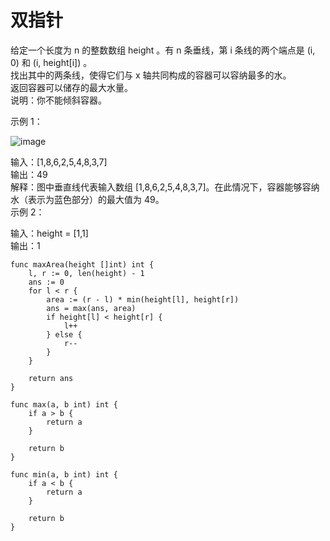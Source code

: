 # 双指针


给定一个长度为 n 的整数数组 height 。有 n 条垂线，第 i 条线的两个端点是 (i, 0) 和 (i, height[i]) 。  
找出其中的两条线，使得它们与 x 轴共同构成的容器可以容纳最多的水。  
返回容器可以储存的最大水量。  
说明：你不能倾斜容器。  

 

示例 1：  

![image](https://github.com/user-attachments/assets/f13d8d6d-5d38-40ad-a962-43fd84c56f58)


输入：[1,8,6,2,5,4,8,3,7]  
输出：49   
解释：图中垂直线代表输入数组 [1,8,6,2,5,4,8,3,7]。在此情况下，容器能够容纳水（表示为蓝色部分）的最大值为 49。  
示例 2：  

输入：height = [1,1]  
输出：1  
 

```
func maxArea(height []int) int {
    l, r := 0, len(height) - 1
    ans := 0
    for l < r {
        area := (r - l) * min(height[l], height[r])
        ans = max(ans, area)
        if height[l] < height[r] {
            l++
        } else {
            r--
        }
    }

    return ans
}

func max(a, b int) int {
    if a > b {
        return a
    }

    return b
}

func min(a, b int) int {
    if a < b {
        return a
    }

    return b
}
```
